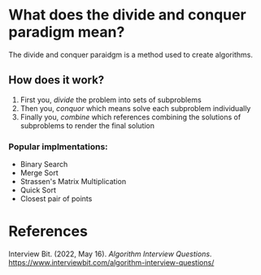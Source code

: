 # What does the divide and conquer paradigm mean? 

The divide and conquer paraidgm is a method used 
to create algorithms. 

## How does it work? 
1. First you, *divide* the problem into sets of subproblems 
2. Then you, *conquor* which means solve each subproblem individually 
3. Finally you, *combine* which references combining the solutions of subproblems 
   to render the final solution

### Popular implmentations: 
- Binary Search 
- Merge Sort 
- Strassen's Matrix Multiplication 
- Quick Sort 
- Closest pair of points 

# References 
Interview Bit. (2022, May 16). *Algorithm Interview Questions*. <https://www.interviewbit.com/algorithm-interview-questions/> 		  
